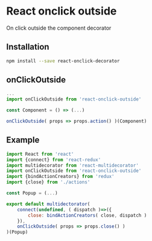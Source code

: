 # React onclick outside

On click outside the component decorator

## Installation

```bash
npm install --save react-onclick-decorator
```

## onClickOutside

```javascript
...
import onClickOutside from 'react-onclick-outside'

const Component = () => (...)

onClickOutside( props => props.action() )(Component)
```


## Example

```javascript
import React from 'react'
import {connect} from 'react-redux'
import multidecorator from 'react-multidecorator'
import onClickOutside from 'react-onclick-outside'
import {bindActionCreators} from 'redux'
import {close} from './actions'

const Popup = (...)

export default multidectorator(
    connect(undefined, ( dispatch )=>({
        close: bindActionCreators( close, dispatch )
    }),
    onClickOutside( props => props.close() )
)(Popup)

```
